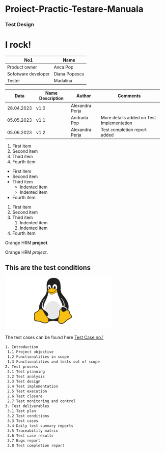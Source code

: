 # Proiect-Practic-Testare-Manuala
<h3> Test Design </h3>
<h1>I rock! </h1>

| No1  | Name |
|---|---|
| Product owner | Anca  Pop |
| Sofotware developer | Diana Popescu |
| Tester | Madalina |

| Data  | Name  Description | Author | Comments|
|---|---|---|---|
| 28.04.2023| v1.0 | Alexandra Perja |
| 05.05.2023 | v1.1 | Andrada Pop | More details added on Test Implementation |
| 05.06.2023 | v1.2 | Alexandra Perja | Test completion report added |

1. First item
2. Second item
3. Third item
4. Fourth item

- First item
- Second item
- Third item
    - Indented item
    - Indented item
- Fourth item

1. First item
2. Second item
3. Third item
    1. Indented item
    2. Indented item
4. Fourth item

Orange HRM **project**.

Orange HRM *project*.

## This are the test conditions

![Test Conditions](https://github.com/Madeleine04/Proiect-Practic-Testare-Manuala/blob/main/Poza%20GitHub.png)

The test cases can be found here [Test Case no.1 ](https://github.com/Madeleine04/Proiect-Practic-Testare-Manuala/blob/main/Poza%202.png)

    1. Introduction
     1.1 Project objective
     1.2 Functionalities in scope
     1.3 Functionalities and tests out of scope
    2. Test process
     2.1 Test planning
     2.2 Test analysis
     2.3 Test design
     2.4 Test implementation
     2.5 Test execution
     2.6 Test closure
     2.7 Test monitoring and control
    3. Test deliverables
     3.1 Test plan
     3.2 Test conditions
     3.3 Test cases
     3.4 Daily test summary reports
     3.5 Traceability matrix
     3.6 Test case results
     3.7 Bugs report
     3.8 Test completion report

